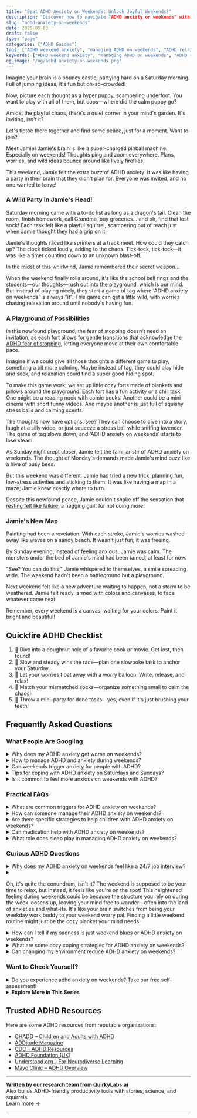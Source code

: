 ```yaml
---
title: "Beat ADHD Anxiety on Weekends: Unlock Joyful Weekends!"
description: "Discover how to navigate "ADHD anxiety on weekends" with our cozy blog. Feel seen and understood with tips that turn chaos into calm. Join us for a peaceful mental getaway!"
slug: "adhd-anxiety-on-weekends"
date: 2025-05-03
draft: false
type: "page"
categories: ["ADHD Guides"]
tags: ["ADHD weekend anxiety", "managing ADHD on weekends", "ADHD relaxation techniques", "coping with ADHD chaos", "ADHD playful coping strategies", "dealing with ADHD impulsivity", "ADHD and weekend productivity"]
keywords: ["ADHD weekend anxiety", "managing ADHD on weekends", "ADHD relaxation techniques", "coping with ADHD chaos", "ADHD playful coping strategies", "dealing with ADHD impulsivity", "ADHD and weekend productivity"]
og_image: "/og/adhd-anxiety-on-weekends.png"
---
```


Imagine your brain is a bouncy castle, partying hard on a Saturday morning. Full of jumping ideas, it's fun but oh-so-crowded!

Now, picture each thought as a hyper puppy, scampering underfoot. You want to play with all of them, but oops—where did the calm puppy go?

Amidst the playful chaos, there's a quiet corner in your mind's garden. It's inviting, isn't it?

Let's tiptoe there together and find some peace, just for a moment. Want to join?

Meet Jamie! Jamie's brain is like a super-charged pinball machine. Especially on weekends! Thoughts ping and zoom everywhere. Plans, worries, and wild ideas bounce around like lively fireflies.

This weekend, Jamie felt the extra buzz of ADHD anxiety. It was like having a party in their brain that they didn't plan for. Everyone was invited, and no one wanted to leave!

### A Wild Party in Jamie's Head!

Saturday morning came with a to-do list as long as a dragon's tail. Clean the room, finish homework, call Grandma, buy groceries... and oh, find that lost sock! Each task felt like a playful squirrel, scampering out of reach just when Jamie thought they had a grip on it.

Jamie's thoughts raced like sprinters at a track meet. How could they catch up? The clock ticked loudly, adding to the chaos. Tick-tock, tick-tock—it was like a timer counting down to an unknown blast-off.

In the midst of this whirlwind, Jamie remembered their secret weapon...

When the weekend finally rolls around, it's like the school bell rings and the students—our thoughts—rush out into the playground, which is our mind. But instead of playing nicely, they start a game of tag where 'ADHD anxiety on weekends' is always "it". This game can get a little wild, with worries chasing relaxation around until nobody's having fun.

### A Playground of Possibilities

In this newfound playground, the fear of stopping doesn't need an invitation, as each fort allows for gentle transitions that acknowledge the [ADHD fear of stopping](/pages/adhd-fear-of-stopping/), letting everyone move at their own comfortable pace.

Imagine if we could give all those thoughts a different game to play, something a bit more calming. Maybe instead of tag, they could play hide and seek, and relaxation could find a super good hiding spot.

To make this game work, we set up little cozy forts made of blankets and pillows around the playground. Each fort has a fun activity or a chill task. One might be a reading nook with comic books. Another could be a mini cinema with short funny videos. And maybe another is just full of squishy stress balls and calming scents.

The thoughts now have options, see? They can choose to dive into a story, laugh at a silly video, or just squeeze a stress ball while sniffing lavender. The game of tag slows down, and 'ADHD anxiety on weekends' starts to lose steam.

As Sunday night crept closer, Jamie felt the familiar stir of ADHD anxiety on weekends. The thought of Monday's demands made Jamie's mind buzz like a hive of busy bees.

But this weekend was different. Jamie had tried a new trick: planning fun, low-stress activities and sticking to them. It was like having a map in a maze; Jamie knew exactly where to turn.

Despite this newfound peace, Jamie couldn't shake off the sensation that [resting felt like failure](/pages/adhd-rest-feels-like-failure/), a nagging guilt for not doing more.

### Jamie's New Map

Painting had been a revelation. With each stroke, Jamie's worries washed away like waves on a sandy beach. It wasn't just fun; it was freeing.

By Sunday evening, instead of feeling anxious, Jamie was calm. The monsters under the bed of Jamie's mind had been tamed, at least for now.

"See? You can do this," Jamie whispered to themselves, a smile spreading wide. The weekend hadn't been a battleground but a playground.

Next weekend felt like a new adventure waiting to happen, not a storm to be weathered. Jamie felt ready, armed with colors and canvases, to face whatever came next.

Remember, every weekend is a canvas, waiting for your colors. Paint it bright and beautiful!

## Quickfire ADHD Checklist

1. 🍩 Dive into a doughnut hole of a favorite book or movie. Get lost, then found!
2. 🐢 Slow and steady wins the race—plan one slowpoke task to anchor your Saturday.
3. 🎈 Let your worries float away with a worry balloon. Write, release, and relax!
4. 🧦 Match your mismatched socks—organize something small to calm the chaos!
5. 🎉 Throw a mini-party for done tasks—yes, even if it's just brushing your teeth!

## Frequently Asked Questions



### What People Are Googling

<details><summary>Why does my ADHD anxiety get worse on weekends?</summary><p>It's really common for folks with ADHD to feel their anxiety creep up over the weekend, and you're definitely not alone in this! During the week, structured schedules often help manage ADHD symptoms by providing clear expectations and fewer choices on what to do next. When the weekend hits, that lack of structure can be a bit daunting, leading to feelings of overwhelm or increased anxiety about how to effectively manage time. A cozy tip might be to introduce a little gentle planning to your weekends, perhaps setting a few enjoyable or grounding activities to look forward to, which can help create a comforting sense of order and predictability.</p></details>
<details><summary>How to manage ADHD and anxiety during weekends?</summary><p>Weekends can sometimes feel overwhelming with ADHD and anxiety, but a bit of structure can really help! Consider creating a gentle plan that includes time for relaxation, fun activities, and perhaps a bit of socializing or quiet time, depending on what recharges you. It's also helpful to set small, achievable goals to give your days a sense of purpose without overloading yourself. And remember, it’s perfectly okay to have slow days where you do less and focus more on self-care - listening to your needs is key!</p></details>
<details><summary>Can weekends trigger anxiety for people with ADHD?</summary><p>Absolutely, weekends can sometimes trigger anxiety for people with ADHD. Without the structured routine that weekdays often provide, the open-ended nature of weekends can feel overwhelming. It's like having a big room with too many doors to choose from! A cozy tip is to create a gentle plan with a mix of must-dos and fun activities to give your weekend some comforting structure while still allowing room for spontaneity and rest.</p></details>
<details><summary>Tips for coping with ADHD anxiety on Saturdays and Sundays?</summary><p>Absolutely, weekends can sometimes throw us off with their unstructured nature, can’t they? A cozy tip is to create a gentle weekend routine that includes time for relaxation and activities you enjoy. Maybe start with a calming morning ritual like a warm cup of tea and a little reading or a walk. It’s also helpful to set small, achievable goals for your weekend to give you a sense of accomplishment without the pressure. Remember, it’s perfectly okay to take it slow and do what feels comforting for your mind and body.</p></details>
<details><summary>Is it common to feel more anxious on weekends with ADHD?</summary><p>Absolutely, feeling more anxious on weekends is quite common among people with ADHD. During the week, structured routines often help manage ADHD symptoms, but weekends can sometimes feel overwhelming due to a lack of structure and the pressure to manage free time effectively. It's perfectly okay to feel this way, and many find it helpful to introduce a bit of gentle planning to their weekends, like setting specific times for activities or small goals. This can provide a comforting framework that helps reduce anxiety and makes leisure time more enjoyable.</p></details>



### Practical FAQs

<details><summary>What are common triggers for ADHD anxiety on weekends?</summary><p>Weekends can sometimes bring up unexpected challenges for those with ADHD, leading to feelings of anxiety. A common trigger is the lack of routine that weekdays provide, which can make it hard to prioritize tasks and manage time effectively. Additionally, social gatherings or the pressure to maximize free time doing something productive or meaningful can also be stressful. Remember, it's okay to take things slow and plan your weekends in a way that feels comfortable and reassuring for you.</p></details>
<details><summary>How can someone manage their ADHD anxiety on weekends?</summary><p>Navigating weekend anxiety with ADHD can definitely be a cozy endeavor! Start by creating a gentle structure for your days—maybe a morning coffee ritual or a designated time for a soothing walk. Incorporate activities that engage your senses and ground you, like listening to your favorite playlist or doing a bit of gardening. Remember, it's perfectly okay to sprinkle your weekend with moments of rest and activities that bring you joy, making it a nurturing time to recharge.</p></details>
<details><summary>Are there specific strategies to help children with ADHD anxiety on weekends?</summary><p>Absolutely, weekends can sometimes disrupt the routine that many children with ADHD rely on, but there are comforting strategies to help manage anxiety. Creating a loose but predictable schedule for weekends can really help—include time for activities, relaxation, and a little adventure! Incorporating calming activities like reading together, doing puzzles, or spending time in nature can also be soothing. And remember, regular check-ins to chat about how they're feeling can make your child feel secure and understood.</p></details>
<details><summary>Can medication help with ADHD anxiety on weekends?</summary><p>Absolutely, medication can be a helpful tool for managing ADHD and associated anxiety, even on weekends! It’s common for folks to consider different medication schedules, but it's important to consult with your doctor about what works best for your needs, including any anxiety you experience. They might suggest maintaining a consistent medication routine even on weekends to help keep your symptoms steady. Remember, finding the right balance can make your weekends more enjoyable and productive!</p></details>
<details><summary>What role does sleep play in managing ADHD anxiety on weekends?</summary><p>Absolutely, sleep plays a crucial role in managing ADHD anxiety, especially on weekends. Think of sleep as your personal time-out session that allows your mind and body to rest, recharge, and reset. When you get consistent and restful sleep, it can significantly reduce anxiety levels and improve overall emotional regulation. So, cozy up in your favorite sleep environment and cherish your weekend sleep—it’s a gentle and effective way to soothe your ADHD symptoms and keep anxiety at bay.</p></details>



### Curious ADHD Questions

<details><summary>Why does my ADHD anxiety on weekends feel like a 24/7 job interview?</summary><p>Ah, that’s a really insightful observation and quite a common feeling. With ADHD, weekends might not have the structured routine that helps manage anxiety during the week, which can make things feel a bit overwhelming, almost like you're constantly on edge or needing to prove yourself, just like in a job interview. It’s like your brain is trying to find something to focus on without the usual weekday cues. To ease this, consider creating a light but comforting weekend routine that includes time for relaxation and activities you enjoy. This can provide a soothing framework and help reduce that interview-like pressure.</p></details>
<details><summary><p>Oh, it's quite the conundrum, isn't it? The weekend is supposed to be your time to relax, but instead, it feels like you're on the spot! This heightened feeling during weekends could be because the structure you rely on during the week loosens up, leaving your mind free to wander—often into the land of anxieties and what-ifs. It's like your brain switches from being your weekday work buddy to your weekend worry pal. Finding a little weekend routine might just be the cozy blanket your mind needs!</p></summary><p>Absolutely, what a spot-on observation! The shift from a structured weekday to a more open weekend can certainly leave room for anxiety to creep in. Creating a gentle weekend routine could indeed serve as that warm, comforting blanket for your mind. Think of incorporating activities that bring you joy and relaxation, perhaps a morning walk, a favorite hobby, or even setting aside time to read or meditate. This way, you can embrace the weekend with a sense of calm and familiarity.</p></details>
<details><summary>How can I tell if my sadness is just weekend blues or ADHD anxiety on weekends?</summary><p>It's really thoughtful of you to be tuning into your feelings like this. Distinguishing between weekend blues and ADHD-related anxiety can sometimes feel a bit tricky. A good first step is to reflect on any recurring patterns: Does your sadness seem linked to specific weekend triggers, like a break from a structured routine, or does it feel more pervasive, affecting your ability to enjoy things you usually love? If you find that your mood dips consistently or is accompanied by restlessness and worry, it might be connected to your ADHD. Exploring these feelings with a therapist or an ADHD coach could provide you with tailored insights and strategies.</p></details>
<details><summary>What are some cozy coping strategies for ADHD anxiety on weekends?</summary><p>Absolutely, finding cozy and comforting strategies can truly make all the difference in managing ADHD anxiety, especially over the weekends when you might have more time to reflect and relax. Consider creating a small, comforting nook in your home where you can snuggle up with a warm blanket, a good book, or even some soothing music. Engaging in a gentle hobby like knitting, drawing, or journaling can also offer a soothing rhythm that calms the mind. Lastly, don’t underestimate the power of a warm cup of herbal tea or a delightful hot cocoa to embrace a moment of peace and warmth, helping to ease any anxious feelings.</p></details>
<details><summary>Can changing my environment reduce ADHD anxiety on weekends?</summary><p>Absolutely, tweaking your environment can significantly ease ADHD-related anxiety, especially over the weekend when routines change. Creating a calm, organized space where distractions are minimized can help you feel more in control and peaceful. Consider gentle lighting, comfortable seating, and perhaps some calming music or natural sounds. Also, having a loose but comforting weekend routine can provide just enough structure to help you feel grounded while still allowing relaxation.</p></details>



### Want to Check Yourself?

<details><summary>Do you experience adhd anxiety on weekends? Take our free self-assessment!</summary><p>Absolutely, weekends can sometimes bring their own set of challenges and anxieties, even though they're meant to be relaxing! It’s not uncommon for the shift from a structured week to a more open weekend to feel a bit overwhelming. Why not take a moment to explore your feelings a bit more with our free self-assessment? It’s a gentle way to understand your experiences better and find strategies that could help make your weekends more enjoyable.</p></details>

<script type="application/ld+json">
{
  "@context": "https://schema.org",
  "@type": "FAQPage",
  "mainEntity": [
    {
      "@type": "Question",
      "name": "Why does my ADHD anxiety get worse on weekends?",
      "acceptedAnswer": {
        "@type": "Answer",
        "text": "It's really common for folks with ADHD to feel their anxiety creep up over the weekend, and you're definitely not alone in this! During the week, structured schedules often help manage ADHD symptoms by providing clear expectations and fewer choices on what to do next. When the weekend hits, that lack of structure can be a bit daunting, leading to feelings of overwhelm or increased anxiety about how to effectively manage time. A cozy tip might be to introduce a little gentle planning to your weekends, perhaps setting a few enjoyable or grounding activities to look forward to, which can help create a comforting sense of order and predictability."
      }
    },
    {
      "@type": "Question",
      "name": "How to manage ADHD and anxiety during weekends?",
      "acceptedAnswer": {
        "@type": "Answer",
        "text": "Weekends can sometimes feel overwhelming with ADHD and anxiety, but a bit of structure can really help! Consider creating a gentle plan that includes time for relaxation, fun activities, and perhaps a bit of socializing or quiet time, depending on what recharges you. It's also helpful to set small, achievable goals to give your days a sense of purpose without overloading yourself. And remember, it\u2019s perfectly okay to have slow days where you do less and focus more on self-care - listening to your needs is key!"
      }
    },
    {
      "@type": "Question",
      "name": "Can weekends trigger anxiety for people with ADHD?",
      "acceptedAnswer": {
        "@type": "Answer",
        "text": "Absolutely, weekends can sometimes trigger anxiety for people with ADHD. Without the structured routine that weekdays often provide, the open-ended nature of weekends can feel overwhelming. It's like having a big room with too many doors to choose from! A cozy tip is to create a gentle plan with a mix of must-dos and fun activities to give your weekend some comforting structure while still allowing room for spontaneity and rest."
      }
    },
    {
      "@type": "Question",
      "name": "Tips for coping with ADHD anxiety on Saturdays and Sundays?",
      "acceptedAnswer": {
        "@type": "Answer",
        "text": "Absolutely, weekends can sometimes throw us off with their unstructured nature, can\u2019t they? A cozy tip is to create a gentle weekend routine that includes time for relaxation and activities you enjoy. Maybe start with a calming morning ritual like a warm cup of tea and a little reading or a walk. It\u2019s also helpful to set small, achievable goals for your weekend to give you a sense of accomplishment without the pressure. Remember, it\u2019s perfectly okay to take it slow and do what feels comforting for your mind and body."
      }
    },
    {
      "@type": "Question",
      "name": "Is it common to feel more anxious on weekends with ADHD?",
      "acceptedAnswer": {
        "@type": "Answer",
        "text": "Absolutely, feeling more anxious on weekends is quite common among people with ADHD. During the week, structured routines often help manage ADHD symptoms, but weekends can sometimes feel overwhelming due to a lack of structure and the pressure to manage free time effectively. It's perfectly okay to feel this way, and many find it helpful to introduce a bit of gentle planning to their weekends, like setting specific times for activities or small goals. This can provide a comforting framework that helps reduce anxiety and makes leisure time more enjoyable."
      }
    }
  ]
}
</script>
<script type="application/ld+json">
{
  "@context": "https://schema.org",
  "@type": "Article",
  "author": {
    "@type": "Person",
    "name": "QuirkyLabs",
    "url": "https://quirkylabs.ai/about"
  },
  "headline": "\"Beat ADHD Anxiety on Weekends: Unlock Joyful Weekends!\"",
  "mainEntityOfPage": "https://blog.quirkylabs.ai/pages/adhd-anxiety-on-weekends/",
  "datePublished": "2025-05-03"
}
</script>
<script type="application/ld+json">
{
  "@context": "https://schema.org",
  "@type": "BreadcrumbList",
  "itemListElement": [
    {
      "@type": "ListItem",
      "position": 1,
      "name": "Home",
      "item": "https://quirkylabs.ai/"
    },
    {
      "@type": "ListItem",
      "position": 2,
      "name": "Blog",
      "item": "https://blog.quirkylabs.ai/"
    },
    {
      "@type": "ListItem",
      "position": 3,
      "name": "\"Beat ADHD Anxiety on Weekends: Unlock Joyful Weekends!\"",
      "item": "https://blog.quirkylabs.ai/pages/adhd-anxiety-on-weekends/"
    }
  ]
}
</script>

<details>
<summary><strong>Explore More in This Series</strong></summary>

- [Adhd Rest Feels Like Failure](/pages/adhd-rest-feels-like-failure/)
- [Adhd And Guilt Doing Nothing](/pages/adhd-and-guilt-doing-nothing/)
- [Adhd Cant Slow Down](/pages/adhd-cant-slow-down/)
- [Adhd Rest Doesnt Recharge](/pages/adhd-rest-doesnt-recharge/)
- [Adhd Productivity Shame](/pages/adhd-productivity-shame/)
- [Adhd Crash After Focus](/pages/adhd-crash-after-focus/)
- [Adhd Grind Or Collapse](/pages/adhd-grind-or-collapse/)
- [Adhd Hustle Burnout](/pages/adhd-hustle-burnout/)
</details>



## Trusted ADHD Resources

Here are some ADHD resources from reputable organizations:

- [CHADD – Children and Adults with ADHD](https://chadd.org)
- [ADDitude Magazine](https://www.additudemag.com)
- [CDC – ADHD Resources](https://www.cdc.gov/ncbddd/adhd)
- [ADHD Foundation (UK)](https://www.adhdfoundation.org.uk)
- [Understood.org – For Neurodiverse Learning](https://www.understood.org)
- [Mayo Clinic – ADHD Overview](https://www.mayoclinic.org/diseases-conditions/adhd)


---

**Written by our research team from [QuirkyLabs.ai](https://quirkylabs.ai)**  
Alex builds ADHD-friendly productivity tools with stories, science, and squirrels.  
[Learn more →](https://quirkylabs.ai)

---